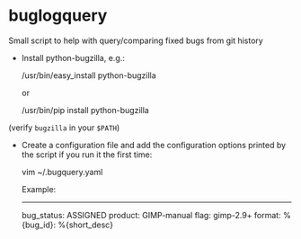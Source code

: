buglogquery
===========

Small script to help with query/comparing fixed bugs from git history


* Install python-bugzilla, e.g.:

    /usr/bin/easy_install python-bugzilla

    or

    /usr/bin/pip install python-bugzilla

(verify ``bugzilla`` in your ``$PATH``)

* Create a configuration file and add the configuration options printed
  by the script if you run it the first time:

   vim ~/.bugquery.yaml

  Example:

    ---
    bug_status: ASSIGNED
    product: GIMP-manual
    flag: gimp-2.9+
    format: %{bug_id}: %{short_desc}
